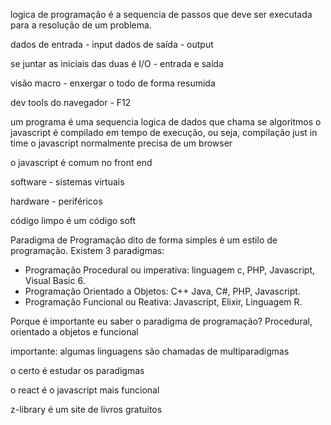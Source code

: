 logica de programação é a sequencia de passos que deve ser executada para a resolução de um problema.

dados de entrada - input
dados de saída - output

se juntar as iniciais das duas é I/O - entrada e saída


visão macro - enxergar o todo de forma resumida

dev tools do navegador - F12

um programa é uma sequencia logica de dados que chama se algoritmos
o javascript é compilado em tempo de execução, ou seja, compilação just in time
o javascript normalmente precisa de um browser

o javascript é comum no front end

software - sistemas virtuais

hardware - periféricos

código limpo é um código soft

Paradigma de Programação dito de forma simples é um estilo de programação. Existem 3 paradigmas: 

- Programação Procedural ou imperativa: linguagem c, PHP, Javascript, Visual Basic 6.
- Programação Orientado a Objetos: C++ Java, C#, PHP, Javascript.
- Programação Funcional ou Reativa: Javascript, Elixir, Linguagem R.


Porque é importante eu saber o paradigma de programação?
Procedural, orientado a objetos e funcional


importante: algumas linguagens são chamadas de multiparadigmas

o certo é estudar os paradigmas

o react é o javascript mais funcional

z-library é um site de livros gratuitos
